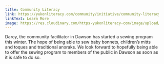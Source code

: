 ```yaml
---
title: Community Literacy
link: https://yukonliteracy.com/community/initiative/community-literacy-program
linkText: Learn More
image: https://res.cloudinary.com/https-yukonliteracy-com/image/upload/q_35/v1648534025/photostudio_1637361237590_hhfvvl.jpg
---
```

Darcy, the community facilitator in Dawson has started a sewing program this winter. The hope of being able to sew baby bonnets, children’s mitts and toques and traditional anoraks. We look forward to hopefully being able to offer the sewing program to members of the public in Dawson as soon as it is safe to do so.